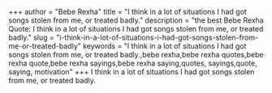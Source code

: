 +++
author = "Bebe Rexha"
title = "I think in a lot of situations I had got songs stolen from me, or treated badly."
description = "the best Bebe Rexha Quote: I think in a lot of situations I had got songs stolen from me, or treated badly."
slug = "i-think-in-a-lot-of-situations-i-had-got-songs-stolen-from-me-or-treated-badly"
keywords = "I think in a lot of situations I had got songs stolen from me, or treated badly.,bebe rexha,bebe rexha quotes,bebe rexha quote,bebe rexha sayings,bebe rexha saying,quotes, sayings,quote, saying, motivation"
+++
I think in a lot of situations I had got songs stolen from me, or treated badly.
